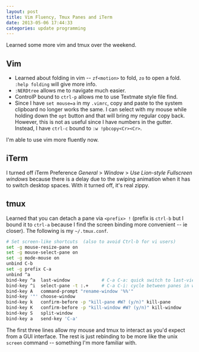 ```yaml
---
layout: post
title: Vim Fluency, Tmux Panes and iTerm
date: 2013-05-06 17:44:33
categories: update programming
---
```

Learned some more vim and tmux over the weekend.

## Vim

* Learned about folding in vim -- `zf<motion>` to fold, `zo` to open a fold.  `:help folding` will give more info.
* `:NERDtree` allows me to navigate much easier.
* ControlP bound to `ctrl-p` allows me to use Textmate style file find.
* Since I have `set mouse=a` in my `.vimrc`, copy and paste to the system
  clipboard no longer works the same.  I can select with my mouse while holding
  down the `opt` button and that will bring my regular copy back.  However,
  this is not as useful since I have numbers in the gutter.  Instead, I have
  `ctrl-c` bound to `:w !pbcopy<Cr><Cr>`.

I'm able to use vim more fluently now.

## iTerm

I turned off iTerm Preference *General* > *Window* > *Use Lion-style Fullscreen
windows* because there is a delay due to the swiping animation when it has to
switch desktop spaces.  With it turned off, it's real zippy.

## tmux

Learned that you can detach a pane via `<prefix> !` (prefix is `ctrl-b` but I
bound it to `ctrl-a` because I find the screen binding more convenient -- ie
closer).  The following is my `~/.tmux.conf`.

```bash
# Set screen-like shortcuts  (also to avoid Ctrl-b for vi users)
set -g mouse-resize-pane on
set -g mouse-select-pane on
set -g mode-mouse on
unbind C-b
set -g prefix C-a
unbind ^a
bind-key ^a  last-window            # C-a C-a: quick switch to last-viewed window
bind-key ^i  select-pane -t :.+     # C-a C-i: cycle between panes in window
bind-key A   command-prompt "rename-window '%%'"
bind-key '"' choose-window
bind-key k   confirm-before -p "kill-pane #W? (y/n)" kill-pane
bind-key K   confirm-before -p "kill-window #W? (y/n)" kill-window
bind-key S   split-window
bind-key a   send-key 'C-a'
```

The first three lines allow my mouse and tmux to interact as you'd expect from
a GUI interface.  The rest is just rebinding to be more like the unix `screen`
command -- something I'm more familiar with.
